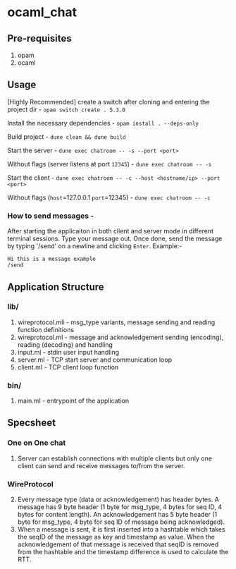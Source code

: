 # ocaml_chat

## Pre-requisites
1. opam
2. ocaml
    
## Usage
[Highly Recommended] create a switch after cloning and entering the project dir - 
```opam switch create . 5.3.0```

Install the necessary dependencies - 
```opam install . --deps-only```

Build project - 
```dune clean && dune build```

Start the server -
```dune exec chatroom -- -s --port <port>```

Without flags (server listens at port `12345`) -
```dune exec chatroom -- -s```

Start the client - 
```dune exec chatroom -- -c --host <hostname/ip> --port <port>```

Without flags (`host`=127.0.0.1 `port`=12345) - 
```dune exec chatroom -- -c```

### How to send messages -
After starting the applicaiton in both client and server mode in different terminal sessions. Type your message out.
Once done, send the message by typing '/send' on a newline and clicking `Enter`. Example:-
```
Hi this is a message example
/send
```

## Application Structure
### lib/ 
1. wireprotocol.mli - msg_type variants, message sending and reading function definitions
2. wireprotocol.ml - message and acknowledgement sending (encoding), reading (decoding) and handling
3. input.ml - stdin user input handling
4. server.ml - TCP start server and communication loop
5. client.ml - TCP client loop function
### bin/
1. main.ml - entrypoint of the application

## Specsheet
### One on One chat
1. Server can establish connections with multiple clients but only one client can send and receive messages to/from the server.
### WireProtocol
2. Every message type (data or acknowledgement) has header bytes.
   A message has 9 byte header (1 byte for msg_type, 4 bytes for seq ID, 4 bytes for content length).
   An acknowledgement has 5 byte header (1 byte for msg_type, 4 byte for seq ID of message being acknowledged).
3. When a message is sent, it is first inserted into a hashtable which takes the seqID of the message as key and timestamp as value.
   When the acknowledgement of that message is received that seqID is removed from the hashtable and the timestamp difference is used
   to calculate the RTT.

